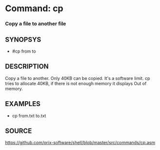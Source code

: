 # Command: cp

### Copy a file to another file

## SYNOPSYS

+ #cp from to

## DESCRIPTION
Copy a file to another. Only 40KB can be copied. It's a software limit. cp tries to allocate 40KB, if there is not enough memory it displays Out of memory.

## EXAMPLES
+ cp from.txt to.txt

## SOURCE
https://github.com/orix-software/shell/blob/master/src/commands/cp.asm
